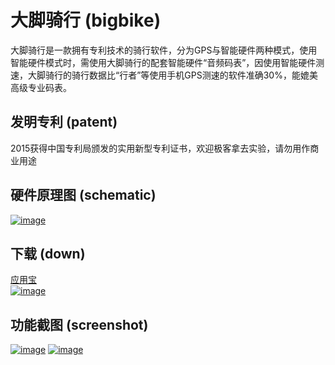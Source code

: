 # 大脚骑行 (bigbike)
大脚骑行是一款拥有专利技术的骑行软件，分为GPS与智能硬件两种模式，使用智能硬件模式时，需使用大脚骑行的配套智能硬件“音频码表”，因使用智能硬件测速，大脚骑行的骑行数据比“行者”等使用手机GPS测速的软件准确30%，能媲美高级专业码表。

## 发明专利 (patent)
2015获得中国专利局颁发的实用新型专利证书，欢迎极客拿去实验，请勿用作商业用途

## 硬件原理图 (schematic)
[![image](https://github.com/onanying/bigbike-android/blob/master/picture/schematic_thumb.jpg?raw=true)](https://github.com/onanying/bigbike-android/blob/master/picture/schematic.jpg?raw=true)

## 下载 (down)
[应用宝](http://android.myapp.com/myapp/detail.htm?apkName=cn.bigbike.cycling)
<br>
[![image](https://github.com/onanying/bigbike-android/blob/master/picture/screenshot_thumb.jpg?raw=true)](https://github.com/onanying/bigbike-android/blob/master/picture/screenshot.jpg?raw=true)

## 功能截图 (screenshot)
[![image](https://github.com/onanying/bigbike-android/blob/master/picture/app_thumb.jpg?raw=true)](https://github.com/onanying/bigbike-android/blob/master/picture/app.jpg?raw=true)
[![image](https://github.com/onanying/bigbike-android/blob/master/picture/device_thumb.jpg?raw=true)](https://github.com/onanying/bigbike-android/blob/master/picture/device.jpg?raw=true)